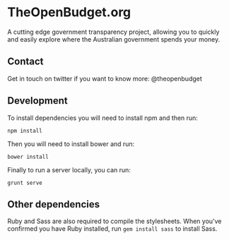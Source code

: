 # TheOpenBudget.org

A cutting edge government transparency project, allowing you to quickly and easily explore where the Australian government spends your money.

## Contact

Get in touch on twitter if you want to know more: @theopenbudget

## Development

To install dependencies you will need to install npm and then run:
    
```shell
npm install
```

Then you will need to install bower and run:

```shell
bower install
```

Finally to run a server locally, you can run:

```shell
grunt serve
```

## Other dependencies

Ruby and Sass are also required to compile the stylesheets. When you've confirmed you have Ruby installed, run `gem install sass` to install Sass.